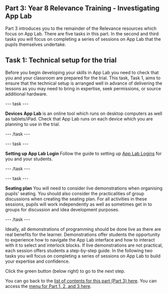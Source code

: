 ## Part 3: Year 8 Relevance Training - Investigating App Lab
Part 3 introduces you to the remainder of the Relevance resources which focus on App Lab. There are five tasks in this part. In the second and third tasks you will focus on completing a series of sessions on App Lab that the pupils themselves undertake.

## Task 1: Technical setup for the trial

Before you begin developing your skills in App Lab you need to check that you and your classroom are prepared for the trial. This task, Task 1, aims to ensure that the technical setup is arranged well in advance of delivering the lessons as you may need to bring in expertise, seek permissions, or source additional hardware. 

--- task ---

**Devices**
**App Lab** is an online tool which runs on desktop computers as well as tablets/iPad. Check that App Lab runs on each device which you are planning to use in the trial.

--- /task ---

--- task ---

**Setting up App Lab Login**
Follow the guide to setting up [App Lab Logins](https://ncce.io/PZZIqi) for you and your students.

--- /task ---

--- task ---

**Seating plan**
You will need to consider live demonstrations when organising pupils' seating. You should also consider the practicalities of group discussions when creating the seating plan. For all activities in these sessions, pupils will work independently as well as sometimes get in to groups for discussion and idea development purposes.

--- /task ---

Ideally, all demonstrations of programming should be done live as there are real benefits for the learner. Demonstrations offer students the opportunity to experience how to navigate the App Lab interface and how to interact with it to select and interlock blocks. If live demonstrations are not practical, each session offers students a step-by-step guide. In the following two tasks you will focus on completing a series of sessions on App Lab to build your expertise and confidence.

Click the green button (below right) to go to the next step.

You can go back to the [list of contents for this part (Part 3) here](https://projects.raspberrypi.org/en/projects/Year8-RelevanceTraining-Part3-GBICi4). 
You can access the [menu for Part 1, 2, and 3 here](https://projects.raspberrypi.org/en/pathways/year8-relevancetraining-gbici4).
